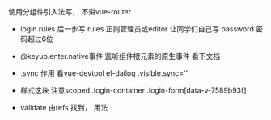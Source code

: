 使用分组件引入法写， 不讲vue-router
- login 
  rules 后一步写
  rules 正则管理员或editor 让同学们自己写
  password 密码超过6位

- @keyup.enter.native事件
监听组件根元素的原生事件 看下文档

- .sync 作用 看vue-devtool
  el-dailog  .visible.sync=''

- 样式这块 注意scoped
  .login-container .login-form[data-v-7589b93f]

- validate 由refs 找到， 用法